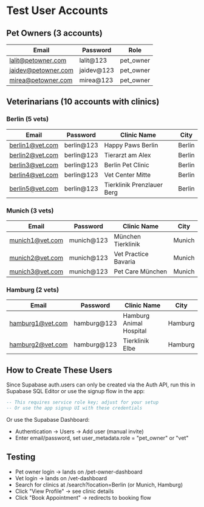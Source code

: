 # Test User Accounts

## Pet Owners (3 accounts)

| Email                  | Password    | Role       |
|------------------------|-------------|------------|
| lalit@petowner.com     | lalit@123   | pet_owner  |
| jaidev@petowner.com    | jaidev@123  | pet_owner  |
| mirea@petowner.com     | mirea@123   | pet_owner  |

## Veterinarians (10 accounts with clinics)

### Berlin (5 vets)

| Email            | Password    | Clinic Name                      | City   |
|------------------|-------------|----------------------------------|--------|
| berlin1@vet.com  | berlin@123  | Happy Paws Berlin                | Berlin |
| berlin2@vet.com  | berlin@123  | Tierarzt am Alex                 | Berlin |
| berlin3@vet.com  | berlin@123  | Berlin Pet Clinic                | Berlin |
| berlin4@vet.com  | berlin@123  | Vet Center Mitte                 | Berlin |
| berlin5@vet.com  | berlin@123  | Tierklinik Prenzlauer Berg       | Berlin |

### Munich (3 vets)

| Email            | Password    | Clinic Name                      | City   |
|------------------|-------------|----------------------------------|--------|
| munich1@vet.com  | munich@123  | München Tierklinik               | Munich |
| munich2@vet.com  | munich@123  | Vet Practice Bavaria             | Munich |
| munich3@vet.com  | munich@123  | Pet Care München                 | Munich |

### Hamburg (2 vets)

| Email             | Password    | Clinic Name                      | City    |
|-------------------|-------------|----------------------------------|---------|
| hamburg1@vet.com  | hamburg@123 | Hamburg Animal Hospital          | Hamburg |
| hamburg2@vet.com  | hamburg@123 | Tierklinik Elbe                  | Hamburg |

## How to Create These Users

Since Supabase auth.users can only be created via the Auth API, run this in Supabase SQL Editor or use the signup flow in the app:

```sql
-- This requires service role key; adjust for your setup
-- Or use the app signup UI with these credentials
```

Or use the Supabase Dashboard:
- Authentication → Users → Add user (manual invite)
- Enter email/password, set user_metadata.role = "pet_owner" or "vet"

## Testing

- Pet owner login → lands on /pet-owner-dashboard
- Vet login → lands on /vet-dashboard
- Search for clinics at /search?location=Berlin (or Munich, Hamburg)
- Click "View Profile" → see clinic details
- Click "Book Appointment" → redirects to booking flow




